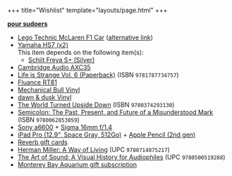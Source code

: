 +++
title="Wishlist"
template="layouts/page.html"
+++

**[pour sudoers](https://github.com/doamatto/doamatto.xyz/edit/main/content/wishlist.md)**

- [Lego Technic McLaren F1 Car](https://www.lego.com/en-us/product/mclaren-formula-1-race-car-42141) ([alternative link](https://www.mclarenstore.com/products/mclaren-lego-car-model))
- [Yamaha HS7 (x2)](https://smile.amazon.com/dp/B00CFOXHGS)<br/>
  This item depends on the following item(s):
  - [Schiit Freya S+ (Silver)](https://www.schiit.com/products/freya-s)
- [Cambridge Audio AXC35](https://www.cambridgeaudio.com/products/hi-fi/ax/axc35)
- [Life is Strange Vol. 6 (Paperback)](https://amzn.to/3HhGng5) (ISBN `9781787734757`)
- [Fluance RT81](https://www.fluance.com/rt81-high-fidelity-vinyl-turntable-record-player-with-premium-cartridge-diamond-needle)
- [Mechanical Bull Vinyl](https://www.discogs.com/master/599554-Kings-Of-Leon-Mechanical-Bull-)
- [dawn & dusk Vinyl](https://merch.mxmtoon.com/products/dawn-dusk-vinyl-eco-mix)
- [The World Turned Upside Down](https://bookshop.org/books/the-world-turned-upside-down-a-history-of-the-chinese-cultural-revolution/9780374293130) (ISBN `9780374293130`)
- [Semicolon: The Past, Present, and Future of a Misunderstood Mark](https://bookshop.org/books/semicolon-the-past-present-and-future-of-a-misunderstood-mark/9780062853059) (ISBN `9780062853059`)
- [Sony a6600](https://electronics.sony.com/imaging/interchangeable-lens-cameras/aps-c/p/ilce6600-b) + [Sigma 16mm f/1.4](https://smile.amazon.com/gp/product/B077BWD2BB)
- [iPad Pro (12.9", Space Gray, 512Go)](https://www.apple.com/shop/buy-ipad/ipad-pro/12.9-inch-display-512gb-space-gray-wifi) + [Apple Pencil (2nd gen)](https://apple.co/3L7ijPk)
- [Reverb gift cards](https://reverb.com/gift-cards)
- [Herman Miller: A Way of Living](https://bookshop.org/books/herman-miller-a-way-of-living/9780714875217) (UPC `9780714875217`)
- [The Art of Sound: A Visual History for Audiophiles](https://bookshop.org/books/the-art-of-sound-a-visual-history-for-audiophiles/9780500519288) (UPC `9780500519288`)
- [Monterey Bay Aquarium gift subscription](https://www.montereybayaquarium.org/join-give/become-a-member/give)
